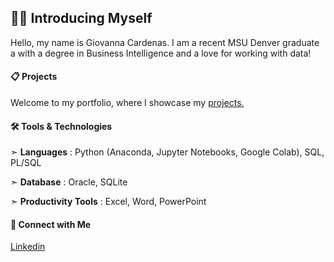 ## 👋🏼 Introducing Myself

Hello, my name is Giovanna Cardenas. I am a recent MSU Denver graduate a with a degree in Business Intelligence and a love for working with data!

#### 📋 Projects

Welcome to my portfolio, where I showcase my [projects.](https://github.com/Giovanna-Cardenas/Portfolio-Guide)

#### 🛠️ Tools & Technologies

  ➣  **Languages** : Python (Anaconda, Jupyter Notebooks, Google Colab), SQL, PL/SQL  
   
  ➣  **Database** : Oracle, SQLite  
   
  ➣  **Productivity Tools** : Excel, Word, PowerPoint  
  
#### 🔗 Connect with Me

[Linkedin](https://www.https://www.linkedin.com/in/giovannacardenas/)
